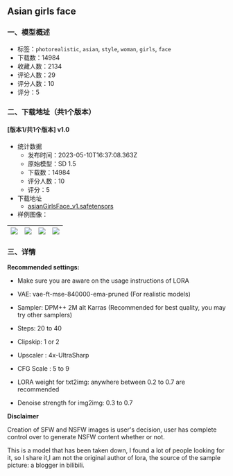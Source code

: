 ## Asian girls face
### 一、模型概述

- 标签：`photorealistic`, `asian`, `style`, `woman`, `girls`, `face`
- 下载数：14984
- 收藏人数：2134
- 评论人数：29
- 评分人数：10
- 评分：5

### 二、下载地址（共1个版本）

#### [版本1/共1个版本] v1.0

- 统计数据
  - 发布时间：2023-05-10T16:37:08.363Z
  - 原始模型：SD 1.5
  - 下载数：14984
  - 评分人数：10
  - 评分：5
- 下载地址
  - [asianGirlsFace_v1.safetensors](https://civitai.com/api/download/models/67325)
- 样例图像：

| <img src="https://image.civitai.com/xG1nkqKTMzGDvpLrqFT7WA/221e229e-1494-454e-8126-860c7161e4dd/width=450/775236.jpeg" /> | <img src="https://image.civitai.com/xG1nkqKTMzGDvpLrqFT7WA/fd46ab55-978b-48a4-b3e4-ec9f1506dd47/width=450/774564.jpeg" /> | <img src="https://image.civitai.com/xG1nkqKTMzGDvpLrqFT7WA/e15952bf-d871-40fe-8dbd-d65469002a58/width=450/774556.jpeg" /> | <img src="https://image.civitai.com/xG1nkqKTMzGDvpLrqFT7WA/031e4408-3098-4f4a-9a05-d499cedf513a/width=450/747945.jpeg" /> |
| ---- | ---- | ---- | ---- |


### 三、详情
<p><strong>Recommended settings:</strong></p><ul><li><p>Make sure you are aware on the usage instructions of LORA</p></li><li><p>VAE: vae-ft-mse-840000-ema-pruned (For realistic models)</p></li><li><p>Sampler: DPM++ 2M alt Karras (Recommended for best quality, you may try other samplers)</p></li><li><p>Steps: 20 to 40</p></li><li><p>Clipskip: 1 or 2</p></li><li><p>Upscaler : 4x-UltraSharp</p></li><li><p>CFG Scale : 5 to 9</p></li><li><p>LORA weight for txt2img: anywhere between 0.2 to 0.7 are recommended</p></li><li><p>Denoise strength for img2img: 0.3 to 0.7</p></li></ul><p></p><p><strong>Disclaimer</strong></p><p>Creation of SFW and NSFW images is user's decision, user has complete control over to generate NSFW content whether or not.</p><p></p><p>This is a model that has been taken down, I found a lot of people looking for it, so I share it,I am not the original author of lora, the source of the sample picture: a blogger in bilibili.</p>